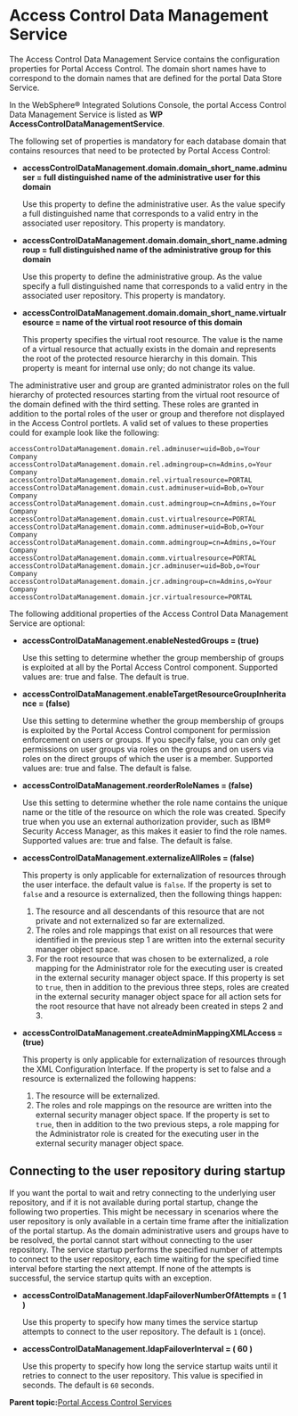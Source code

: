# Access Control Data Management Service

The Access Control Data Management Service contains the configuration properties for Portal Access Control. The domain short names have to correspond to the domain names that are defined for the portal Data Store Service.

In the WebSphere® Integrated Solutions Console, the portal Access Control Data Management Service is listed as **WP AccessControlDataManagementService**.

The following set of properties is mandatory for each database domain that contains resources that need to be protected by Portal Access Control:

-   **accessControlDataManagement.domain.domain\_short\_name.adminuser = full distinguished name of the administrative user for this domain**

    Use this property to define the administrative user. As the value specify a full distinguished name that corresponds to a valid entry in the associated user repository. This property is mandatory.

-   **accessControlDataManagement.domain.domain\_short\_name.admingroup = full distinguished name of the administrative group for this domain**

    Use this property to define the administrative group. As the value specify a full distinguished name that corresponds to a valid entry in the associated user repository. This property is mandatory.

-   **accessControlDataManagement.domain.domain\_short\_name.virtualresource = name of the virtual root resource of this domain**

    This property specifies the virtual root resource. The value is the name of a virtual resource that actually exists in the domain and represents the root of the protected resource hierarchy in this domain. This property is meant for internal use only; do not change its value.


The administrative user and group are granted administrator roles on the full hierarchy of protected resources starting from the virtual root resource of the domain defined with the third setting. These roles are granted in addition to the portal roles of the user or group and therefore not displayed in the Access Control portlets. A valid set of values to these properties could for example look like the following:

```
accessControlDataManagement.domain.rel.adminuser=uid=Bob,o=Your Company
accessControlDataManagement.domain.rel.admingroup=cn=Admins,o=Your Company
accessControlDataManagement.domain.rel.virtualresource=PORTAL
accessControlDataManagement.domain.cust.adminuser=uid=Bob,o=Your Company
accessControlDataManagement.domain.cust.admingroup=cn=Admins,o=Your Company
accessControlDataManagement.domain.cust.virtualresource=PORTAL
accessControlDataManagement.domain.comm.adminuser=uid=Bob,o=Your Company
accessControlDataManagement.domain.comm.admingroup=cn=Admins,o=Your Company
accessControlDataManagement.domain.comm.virtualresource=PORTAL
accessControlDataManagement.domain.jcr.adminuser=uid=Bob,o=Your Company
accessControlDataManagement.domain.jcr.admingroup=cn=Admins,o=Your Company
accessControlDataManagement.domain.jcr.virtualresource=PORTAL

```

The following additional properties of the Access Control Data Management Service are optional:

-   **accessControlDataManagement.enableNestedGroups = \(true\)**

    Use this setting to determine whether the group membership of groups is exploited at all by the Portal Access Control component. Supported values are: true and false. The default is true.

-   **accessControlDataManagement.enableTargetResourceGroupInheritance = \(false\)**

    Use this setting to determine whether the group membership of groups is exploited by the Portal Access Control component for permission enforcement on users or groups. If you specify false, you can only get permissions on user groups via roles on the groups and on users via roles on the direct groups of which the user is a member. Supported values are: true and false. The default is false.

-   **accessControlDataManagement.reorderRoleNames = \(false\)**

    Use this setting to determine whether the role name contains the unique name or the title of the resource on which the role was created. Specify true when you use an external authorization provider, such as IBM® Security Access Manager, as this makes it easier to find the role names. Supported values are: true and false. The default is false.

-   **accessControlDataManagement.externalizeAllRoles = \(false\)**

    This property is only applicable for externalization of resources through the user interface. the default value is `false`. If the property is set to `false` and a resource is externalized, then the following things happen:

    1.  The resource and all descendants of this resource that are not private and not externalized so far are externalized.
    2.  The roles and role mappings that exist on all resources that were identified in the previous step 1 are written into the external security manager object space.
    3.  For the root resource that was chosen to be externalized, a role mapping for the Administrator role for the executing user is created in the external security manager object space.
    If this property is set to `true`, then in addition to the previous three steps, roles are created in the external security manager object space for all action sets for the root resource that have not already been created in steps 2 and 3.

-   **accessControlDataManagement.createAdminMappingXMLAccess = \(true\)**

    This property is only applicable for externalization of resources through the XML Configuration Interface. If the property is set to false and a resource is externalized the following happens:

    1.  The resource will be externalized.
    2.  The roles and role mappings on the resource are written into the external security manager object space.
    If the property is set to `true`, then in addition to the two previous steps, a role mapping for the Administrator role is created for the executing user in the external security manager object space.


## Connecting to the user repository during startup

If you want the portal to wait and retry connecting to the underlying user repository, and if it is not available during portal startup, change the following two properties. This might be necessary in scenarios where the user repository is only available in a certain time frame after the initialization of the portal startup. As the domain administrative users and groups have to be resolved, the portal cannot start without connecting to the user repository. The service startup performs the specified number of attempts to connect to the user repository, each time waiting for the specified time interval before starting the next attempt. If none of the attempts is successful, the service startup quits with an exception.

-   **accessControlDataManagement.ldapFailoverNumberOfAttempts = \( 1 \)**

    Use this property to specify how many times the service startup attempts to connect to the user repository. The default is `1` \(once\).

-   **accessControlDataManagement.ldapFailoverInterval = \( 60 \)**

    Use this property to specify how long the service startup waits until it retries to connect to the user repository. This value is specified in seconds. The default is `60` seconds.


**Parent topic:**[Portal Access Control Services](../admin-system/srvcfgref_secy_pac.md)

